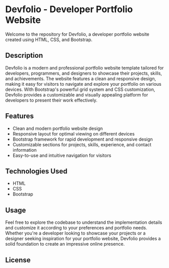 # Devfolio - Developer Portfolio Website

Welcome to the repository for Devfolio, a developer portfolio website created using HTML, CSS, and Bootstrap.

## Description

Devfolio is a modern and professional portfolio website template tailored for developers, programmers, and designers to showcase their projects, skills, and achievements. The website features a clean and responsive design, making it easy for visitors to navigate and explore your portfolio on various devices. With Bootstrap's powerful grid system and CSS customization, Devfolio provides a customizable and visually appealing platform for developers to present their work effectively.

## Features

- Clean and modern portfolio website design
- Responsive layout for optimal viewing on different devices
- Bootstrap framework for rapid development and responsive design
- Customizable sections for projects, skills, experience, and contact information
- Easy-to-use and intuitive navigation for visitors

## Technologies Used

- HTML
- CSS
- Bootstrap

## Usage

Feel free to explore the codebase to understand the implementation details and customize it according to your preferences and portfolio needs. Whether you're a developer looking to showcase your projects or a designer seeking inspiration for your portfolio website, Devfolio provides a solid foundation to create an impressive online presence.

## License

